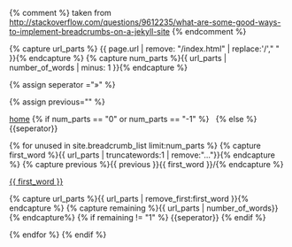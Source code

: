 {% comment %}
taken from
http://stackoverflow.com/questions/9612235/what-are-some-good-ways-to-implement-breadcrumbs-on-a-jekyll-site
{% endcomment %}

{% capture url_parts %} {{ page.url | remove: "/index.html" | replace:'/'," " }}{% endcapture %}
{% capture num_parts %}{{ url_parts | number_of_words | minus: 1 }}{% endcapture %}


{% assign seperator ="&#187;" %}

{% assign previous="" %}
<div class = "breadcrumbs">
  <a href="{{site.baseurl}}">home</a>
 {% if num_parts == "0" or num_parts == "-1" %}
  &nbsp;
 {% else %}
  {{seperator}}

  {% for unused in site.breadcrumb_list limit:num_parts %}
   {% capture first_word %}{{ url_parts | truncatewords:1 | remove:"..."}}{% endcapture %}
  {% capture previous %}{{ previous }}{{ first_word }}/{% endcapture %}


   <a href="{{site.baseurl}}{{previous}}">{{ first_word }}</a>

   {% capture url_parts %}{{ url_parts | remove_first:first_word }}{% endcapture %}
   {% capture remaining %}{{ url_parts | number_of_words}}{% endcapture%}
   {% if remaining != "1" %}
     {{seperator}}
   {% endif  %}


  {% endfor %}
 {% endif %}
</div>
